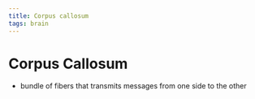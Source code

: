 ```yaml
---
title: Corpus callosum
tags: brain
---
```


# Corpus Callosum
- bundle of fibers that transmits messages from one side to the other


















































































